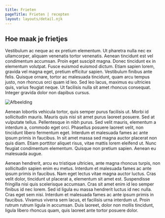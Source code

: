 ```yaml
---
title: Frieten
pageTitle: Frieten | recepten
layout: layouts/detail.njk
---
```


## Hoe maak je frietjes

Vestibulum ac neque ac ex pretium elementum. Ut pharetra nulla nec ex ullamcorper, aliquam venenatis tortor venenatis. Aenean tincidunt est vel condimentum accumsan. Proin eget suscipit magna. Donec tincidunt ex in elementum volutpat. Fusce euismod euismod dictum. Etiam sapien lorem, gravida vel magna eget, pretium efficitur sapien. Vestibulum finibus ante felis. Quisque ornare, tortor ac malesuada tincidunt, quam arcu tempus justo, non rhoncus orci quam id leo. Sed leo lacus, maximus eu ultricies quis, varius feugiat neque. Ut facilisis nulla sit amet rhoncus consequat. Integer gravida dolor non dapibus cursus.

![Afbeelding](https://lorempicsum.com)

Aenean lobortis vehicula tortor, quis semper purus facilisis ut. Morbi id sollicitudin mauris. Mauris quis nisi sit amet purus laoreet posuere. Sed at vulputate tellus. Pellentesque in nibh purus. Sed velit mauris, elementum a interdum a, commodo eget orci. Phasellus posuere laoreet velit, non tincidunt libero fermentum eget. Interdum et malesuada fames ac ante ipsum primis in faucibus. In sit amet massa sed magna auctor placerat non quis diam. Etiam porttitor aliquet risus, vitae mattis lorem eleifend ut. Nunc feugiat condimentum elementum. Quisque non pretium sapien. Aenean eu malesuada augue.

Aenean hendrerit, arcu eu tristique ultricies, ante magna rhoncus turpis, non sollicitudin sapien enim eu metus. Interdum et malesuada fames ac ante ipsum primis in faucibus. Nam eget lectus vitae magna auctor luctus. Cras velit dolor, tincidunt ut placerat a, elementum sit amet est. Suspendisse fringilla nisi quis scelerisque accumsan. Cras sit amet enim id leo semper finibus id nec lorem. Sed id ligula eu massa hendrerit luctus id nec nulla. Cras eget sem nisi. Interdum et malesuada fames ac ante ipsum primis in faucibus. Vivamus viverra sem lacus, et facilisis urna interdum ut. Proin rutrum rutrum ligula in accumsan. Duis laoreet, dolor non mollis tincidunt, ligula libero rhoncus quam, quis laoreet ante tortor posuere dolor.
